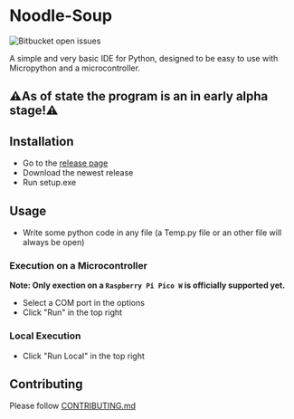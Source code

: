 # Noodle-Soup
![Bitbucket open issues](https://img.shields.io/bitbucket/issues/Finnomator/Noodle-Soup)

A simple and very basic IDE for Python, designed to be easy to use with Micropython and a microcontroller.

## ⚠️As of state the program is an in early alpha stage!⚠️

## Installation

- Go to the [release page](https://github.com/Finnomator/Noodle-Soup/releases)
- Download the newest release
- Run setup.exe

## Usage

- Write some python code in any file (a Temp.py file or an other file will always be open)

### Execution on a Microcontroller

**Note: Only exection on a `Raspberry Pi Pico W` is officially supported yet.**

- Select a COM port in the options
- Click "Run" in the top right

### Local Execution

- Click "Run Local" in the top right

## Contributing

Please follow [CONTRIBUTING.md](https://github.com/Finnomator/Noodle-Soup/blob/master/CONTRIBUTING.md)
